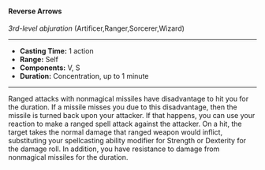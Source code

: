 #### Reverse Arrows
*3rd-level abjuration* (Artificer,Ranger,Sorcerer,Wizard)
___
- **Casting Time:** 1 action
- **Range:** Self
- **Components:** V, S
- **Duration:** Concentration, up to 1 minute
---
Ranged attacks with nonmagical missiles have
disadvantage to hit you for the duration. If a missile
misses you due to this disadvantage, then the
missile is turned back upon your attacker. If that
happens, you can use your reaction to make a
ranged spell attack against the attacker. On a hit,
the target takes the normal damage that ranged
weapon would inflict, substituting your spellcasting
ability modifier for Strength or Dexterity for the
damage roll.
In addition, you have resistance to damage from
nonmagical missiles for the duration.

